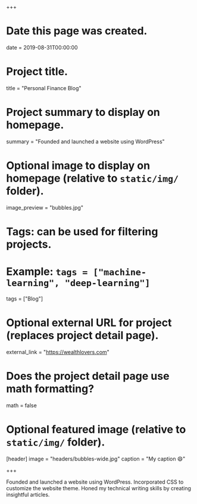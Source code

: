 +++
# Date this page was created.
date = 2019-08-31T00:00:00

# Project title.
title = "Personal Finance Blog"

# Project summary to display on homepage.
summary = "Founded and launched a website using WordPress"

# Optional image to display on homepage (relative to `static/img/` folder).
image_preview = "bubbles.jpg"

# Tags: can be used for filtering projects.
# Example: `tags = ["machine-learning", "deep-learning"]`
tags = ["Blog"]

# Optional external URL for project (replaces project detail page).
external_link = "https://wealthlovers.com"

# Does the project detail page use math formatting?
math = false

# Optional featured image (relative to `static/img/` folder).
[header]
image = "headers/bubbles-wide.jpg"
caption = "My caption :smile:"

+++

Founded and launched a website using WordPress. Incorporated CSS to customize the website theme. Honed my technical writing skills by creating insightful articles.
